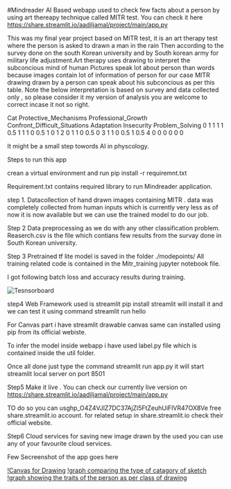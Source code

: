 ﻿#Mindreader AI Based webapp used to check few facts about a person by using art thereapy technique called MITR test.
You can check it here
https://share.streamlit.io/aadiljamal/project/main/app.py

This was my final year project based on MITR test, it is an art therapy test where the person is asked to drawn a man in the rain
Then according to the survey done on the south Korean university and by South korean army for military life adjustment.Art therapy uses drawing to interpret the subconcious mind of human
Pictures speak lot about person than words because images contain lot of information of person for our case MITR drawing drawn by a person can speak about his subconcious as per this table.
Note the below interpretation is based on survey and data collected only , so please consider it my version of analysis you are welcome to correct incase it not so right.

Cat	Protective_Mechanisms	Professional_Growth	Confront_Difficult_Situations	Adaptation	Insecurity	Problem_Solving
0	1	1	1	1	0.5	1
1	1	0	0.5	1	0	1
2	0	1	1	0	0.5	0
3	1	1	0	0.5	1	0.5
4	0	0	0	0	0	0



It might be a small step towords AI in physcology.


Steps to run this app 

crean a virtual environment and run pip install -r requiremnt.txt

Requirement.txt contains required library to run Mindreader application.

step 1.
Datacollection of hand drawn images containing MITR .
data was completely collected from human inputs which is currently very less as of now it is now available but we can use the trained model to do our job.

Step 2
Data preprocessing as we do with any other classification problem.
Reaserch.csv is the file which contians few results from the survay done in South Korean university.

Step 3
Pretrained tf lite model is saved in the folder ./modepoints/
All training related code is contained in the Mitr_training jupyter notebook file.

I got following batch loss and accuracy results during training.

![Tesnsorboard](https://storage.googleapis.com/mitr-data-bucket/mitr-data-bucket/testfiles/tensorboard.png)



step4 
Web Framework used is streamlit 
pip install streamlit will install it and we can test it using command 
streamlit run hello

For Canvas part i have streamlit drawable canvas same can installed using pip from its official webiste.

To infer the model inside webapp i have used label.py file which is contained inside the util folder.

Once all done just type the command 
streamlit run app.py
it will start streamlit local server on port 8501

Step5 
Make it live .
You can check our currently live version on https://share.streamlit.io/aadiljamal/project/main/app.py

TO do so you can us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e free share.streamlit.io account.
for related setup in share.streamlit.io check their official website.

Step6 
Cloud services for saving new image drawn by the used you can use any of your favourite cloud services.

Few Secreenshot of the app goes here


[!Canvas for Drawing](https://storage.googleapis.com/mitr-data-bucket/mitr-data-bucket/testfiles/canvas.png)
[!graph comparing the type of catagory of sketch](https://storage.googleapis.com/mitr-data-bucket/mitr-data-bucket/testfiles/graph1.png)
[!graph showing the traits of the person as per class of  drawing](https://storage.googleapis.com/mitr-data-bucket/mitr-data-bucket/testfiles/graph2.png)








